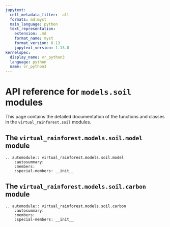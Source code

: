 ```yaml
---
jupytext:
  cell_metadata_filter: -all
  formats: md:myst
  main_language: python
  text_representation:
    extension: .md
    format_name: myst
    format_version: 0.13
    jupytext_version: 1.13.8
kernelspec:
  display_name: vr_python3
  language: python
  name: vr_python3
---
```


# API reference for `models.soil` modules

This page contains the detailed documentation of the functions and classes in the
`virtual_rainforest.soil` modules.

## The `virtual_rainforest.models.soil.model` module

```{eval-rst}
.. automodule:: virtual_rainforest.models.soil.model
    :autosummary:
    :members:
    :special-members: __init__
```

## The `virtual_rainforest.models.soil.carbon` module

```{eval-rst}
.. automodule:: virtual_rainforest.models.soil.carbon
    :autosummary:
    :members:
    :special-members: __init__
```
